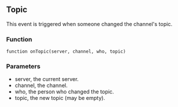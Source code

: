 ## Topic

This event is triggered when someone changed the channel's topic.

### Function

	function onTopic(server, channel, who, topic)

### Parameters

 * server, the current server.
 * channel, the channel.
 * who, the person who changed the topic.
 * topic, the new topic (may be empty).

<!--- vim: set syntax=mkd: -->
